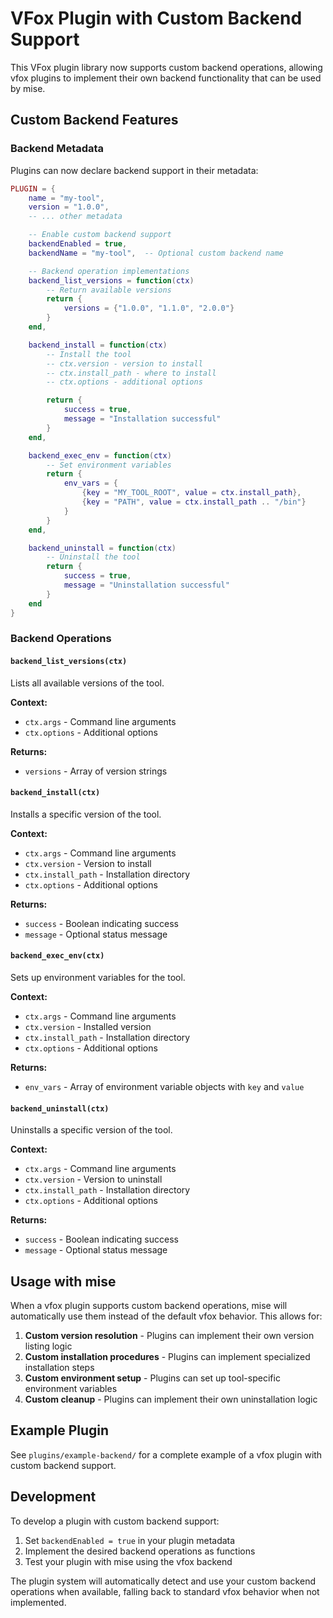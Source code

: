 # VFox Plugin with Custom Backend Support

This VFox plugin library now supports custom backend operations, allowing vfox plugins to implement their own backend functionality that can be used by mise.

## Custom Backend Features

### Backend Metadata

Plugins can now declare backend support in their metadata:

```lua
PLUGIN = {
    name = "my-tool",
    version = "1.0.0",
    -- ... other metadata

    -- Enable custom backend support
    backendEnabled = true,
    backendName = "my-tool",  -- Optional custom backend name

    -- Backend operation implementations
    backend_list_versions = function(ctx)
        -- Return available versions
        return {
            versions = {"1.0.0", "1.1.0", "2.0.0"}
        }
    end,

    backend_install = function(ctx)
        -- Install the tool
        -- ctx.version - version to install
        -- ctx.install_path - where to install
        -- ctx.options - additional options

        return {
            success = true,
            message = "Installation successful"
        }
    end,

    backend_exec_env = function(ctx)
        -- Set environment variables
        return {
            env_vars = {
                {key = "MY_TOOL_ROOT", value = ctx.install_path},
                {key = "PATH", value = ctx.install_path .. "/bin"}
            }
        }
    end,

    backend_uninstall = function(ctx)
        -- Uninstall the tool
        return {
            success = true,
            message = "Uninstallation successful"
        }
    end
}
```

### Backend Operations

#### `backend_list_versions(ctx)`

Lists all available versions of the tool.

**Context:**

- `ctx.args` - Command line arguments
- `ctx.options` - Additional options

**Returns:**

- `versions` - Array of version strings

#### `backend_install(ctx)`

Installs a specific version of the tool.

**Context:**

- `ctx.args` - Command line arguments
- `ctx.version` - Version to install
- `ctx.install_path` - Installation directory
- `ctx.options` - Additional options

**Returns:**

- `success` - Boolean indicating success
- `message` - Optional status message

#### `backend_exec_env(ctx)`

Sets up environment variables for the tool.

**Context:**

- `ctx.args` - Command line arguments
- `ctx.version` - Installed version
- `ctx.install_path` - Installation directory
- `ctx.options` - Additional options

**Returns:**

- `env_vars` - Array of environment variable objects with `key` and `value`

#### `backend_uninstall(ctx)`

Uninstalls a specific version of the tool.

**Context:**

- `ctx.args` - Command line arguments
- `ctx.version` - Version to uninstall
- `ctx.install_path` - Installation directory
- `ctx.options` - Additional options

**Returns:**

- `success` - Boolean indicating success
- `message` - Optional status message

## Usage with mise

When a vfox plugin supports custom backend operations, mise will automatically use them instead of the default vfox behavior. This allows for:

1. **Custom version resolution** - Plugins can implement their own version listing logic
2. **Custom installation procedures** - Plugins can implement specialized installation steps
3. **Custom environment setup** - Plugins can set up tool-specific environment variables
4. **Custom cleanup** - Plugins can implement their own uninstallation logic

## Example Plugin

See `plugins/example-backend/` for a complete example of a vfox plugin with custom backend support.

## Development

To develop a plugin with custom backend support:

1. Set `backendEnabled = true` in your plugin metadata
2. Implement the desired backend operations as functions
3. Test your plugin with mise using the vfox backend

The plugin system will automatically detect and use your custom backend operations when available, falling back to standard vfox behavior when not implemented.
